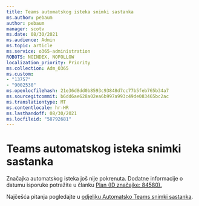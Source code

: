 ```yaml
---
title: Teams automatskog isteka snimki sastanka
ms.author: pebaum
author: pebaum
manager: scotv
ms.date: 08/30/2021
ms.audience: Admin
ms.topic: article
ms.service: o365-administration
ROBOTS: NOINDEX, NOFOLLOW
localization_priority: Priority
ms.collection: Adm_O365
ms.custom:
- "13757"
- "9002530"
ms.openlocfilehash: 21e36d8dd0b8593c93848d7cc77b5feb765b34a7
ms.sourcegitcommit: b6dd6ae628a02ea6b997a993c49de083465bc2ac
ms.translationtype: MT
ms.contentlocale: hr-HR
ms.lasthandoff: 08/30/2021
ms.locfileid: "58792681"
---
```

# <a name="teams-meeting-recordings-auto-expiration"></a>Teams automatskog isteka snimki sastanka

Značajka automatskog isteka još nije pokrenuta. Dodatne informacije o datumu isporuke potražite u članku [Plan (ID značajke: 84580).](https://www.microsoft.com/microsoft-365/roadmap?searchterms=82057&filters=&searchterms=84580)

Najčešća pitanja pogledajte u [odjeljku Automatsko Teams snimki sastanka](https://docs.microsoft.com/microsoftteams/cloud-recording#auto-expiration).
